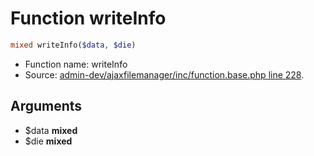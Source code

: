 Function writeInfo
===========================





```php
mixed writeInfo($data, $die)
```

* Function name: writeInfo
* Source: [admin-dev/ajaxfilemanager/inc/function.base.php line 228](https://github.com/PrestaShop/PrestaShop/blob/1.6.0.3/admin-dev/ajaxfilemanager/inc/function.base.php#L228).

Arguments
---------

* $data **mixed**
* $die **mixed**

